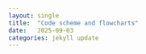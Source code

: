 ```yaml
---
layout: single
title:  "Code scheme and flowcharts"
date:   2025-09-03
categories: jekyll update
---
```

<img src="{{ site.url }}{{ site.baseurl }}/assets/posts/03-09_5.png" alt="" class="full">

<img src="{{ site.url }}{{ site.baseurl }}/assets/posts/03-09_6.png" alt="" class="full">

<img src="{{ site.url }}{{ site.baseurl }}/assets/posts/03-09_7.png" alt="" class="full">